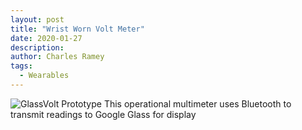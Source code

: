```yaml
---
layout: post
title: "Wrist Worn Volt Meter"
date: 2020-01-27
description: 
author: Charles Ramey
tags:
  - Wearables
---
```

![GlassVolt Prototype](https://raw.githubusercontent.com/charlesramey/charlesramey.github.io/master/assets/images/glassvolt.jpg)
This operational multimeter uses Bluetooth to transmit readings to Google Glass for display
